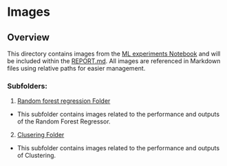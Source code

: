 # Images

## Overview
This directory contains images from the [ML experiments Notebook](dsda-zdat2003-assessment-2-efyrb4/tree/src/ML_experiments.ipynb) and will be included within the [REPORT.md](REPORT.md). All images are referenced in Markdown files using relative paths for easier management.

### Subfolders:

1. [Random forest regression Folder](img/rfr/)

- This subfolder contains images related to the performance and outputs of the Random Forest Regressor.

2. [Clusering Folder](img/Clustering)

- This subfolder contains images related to the performance and outputs of Clustering.




